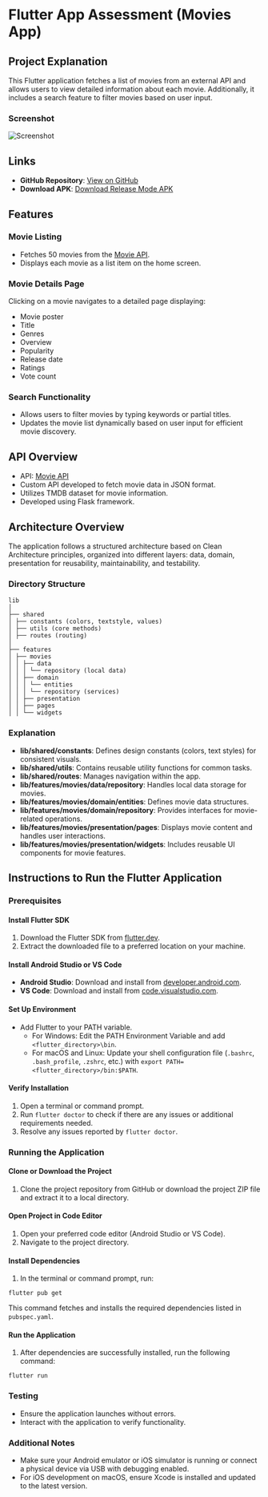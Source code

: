 # Flutter App Assessment (Movies App)

## Project Explanation

This Flutter application fetches a list of movies from an external API and allows users to view detailed information about each movie. Additionally, it includes a search feature to filter movies based on user input.

### Screenshot

![Screenshot](https://link-to-screenshot.png)

## Links

- **GitHub Repository**: [View on GitHub](https://github.com/JayeshPatil18/movie-app)
- **Download APK**: [Download Release Mode APK](https://drive.google.com/file/d/1ICbC1EgIOSZOG8vHpP0dX0fsDazPsneR/view?usp=sharing)

## Features

### Movie Listing
- Fetches 50 movies from the [Movie API](https://movie-recom-api.onrender.com/).
- Displays each movie as a list item on the home screen.

### Movie Details Page
Clicking on a movie navigates to a detailed page displaying:
- Movie poster
- Title
- Genres
- Overview
- Popularity
- Release date
- Ratings
- Vote count

### Search Functionality
- Allows users to filter movies by typing keywords or partial titles.
- Updates the movie list dynamically based on user input for efficient movie discovery.

## API Overview
- API: [Movie API](https://movie-recom-api.onrender.com/)
- Custom API developed to fetch movie data in JSON format.
- Utilizes TMDB dataset for movie information.
- Developed using Flask framework.

## Architecture Overview

The application follows a structured architecture based on Clean Architecture principles, organized into different layers: data, domain, presentation for reusability, maintainability, and testability. 

### Directory Structure

```
lib
│
├── shared
│ ├── constants (colors, textstyle, values)
│ ├── utils (core methods)
│ ├── routes (routing)
│
├── features
│ ├── movies
│ │ ├── data
│ │ │ └── repository (local data)
│ │ ├── domain
│ │ │ └── entities
│ │ │ └── repository (services)
│ │ ├── presentation
│ │ ├── pages
│ │ └── widgets
```


### Explanation
- **lib/shared/constants**: Defines design constants (colors, text styles) for consistent visuals.
- **lib/shared/utils**: Contains reusable utility functions for common tasks.
- **lib/shared/routes**: Manages navigation within the app.
- **lib/features/movies/data/repository**: Handles local data storage for movies.
- **lib/features/movies/domain/entities**: Defines movie data structures.
- **lib/features/movies/domain/repository**: Provides interfaces for movie-related operations.
- **lib/features/movies/presentation/pages**: Displays movie content and handles user interactions.
- **lib/features/movies/presentation/widgets**: Includes reusable UI components for movie features.

## Instructions to Run the Flutter Application

### Prerequisites

#### Install Flutter SDK
1. Download the Flutter SDK from [flutter.dev](https://flutter.dev).
2. Extract the downloaded file to a preferred location on your machine.

#### Install Android Studio or VS Code
- **Android Studio**: Download and install from [developer.android.com](https://developer.android.com).
- **VS Code**: Download and install from [code.visualstudio.com](https://code.visualstudio.com).

#### Set Up Environment
- Add Flutter to your PATH variable.
  - For Windows: Edit the PATH Environment Variable and add `<flutter_directory>\bin`.
  - For macOS and Linux: Update your shell configuration file (`.bashrc`, `.bash_profile`, `.zshrc`, etc.) with `export PATH=<flutter_directory>/bin:$PATH`.

#### Verify Installation
1. Open a terminal or command prompt.
2. Run `flutter doctor` to check if there are any issues or additional requirements needed.
3. Resolve any issues reported by `flutter doctor`.

### Running the Application

#### Clone or Download the Project
1. Clone the project repository from GitHub or download the project ZIP file and extract it to a local directory.

#### Open Project in Code Editor
1. Open your preferred code editor (Android Studio or VS Code).
2. Navigate to the project directory.

#### Install Dependencies
1. In the terminal or command prompt, run:

```
flutter pub get
```

This command fetches and installs the required dependencies listed in `pubspec.yaml`.

#### Run the Application
1. After dependencies are successfully installed, run the following command:

```
flutter run
```


### Testing
- Ensure the application launches without errors.
- Interact with the application to verify functionality.

### Additional Notes
- Make sure your Android emulator or iOS simulator is running or connect a physical device via USB with debugging enabled.
- For iOS development on macOS, ensure Xcode is installed and updated to the latest version.

